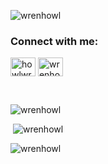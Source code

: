 <p align="left"> <img src="https://komarev.com/ghpvc/?username=wrenhowl&label=Profile%20views&color=0e75b6&style=flat" alt="wrenhowl" /> </p>

<h3 align="left">Connect with me:</h3>
<p align="left">
<a href="https://twitter.com/howlwren" target="blank"><img align="center" src="https://raw.githubusercontent.com/rahuldkjain/github-profile-readme-generator/master/src/images/icons/Social/twitter.svg" alt="howlwren" height="30" width="40" /></a>
<a href="https://stackoverflow.com/users/wrenhowl" target="blank"><img align="center" src="https://raw.githubusercontent.com/rahuldkjain/github-profile-readme-generator/master/src/images/icons/Social/stack-overflow.svg" alt="wrenhowl" height="30" width="40" /></a>
</p>
<br>
<p><img src="https://github-readme-stats.vercel.app/api/top-langs?username=wrenhowl&show_icons=true&locale=en&layout=compact" alt="wrenhowl" /></p>
<p>&nbsp;<img src="https://github-readme-stats.vercel.app/api?username=wrenhowl&show_icons=true&locale=en" alt="wrenhowl" /></p>
<p><img src="https://github-readme-streak-stats.herokuapp.com/?user=wrenhowl&" alt="wrenhowl" /></p>
